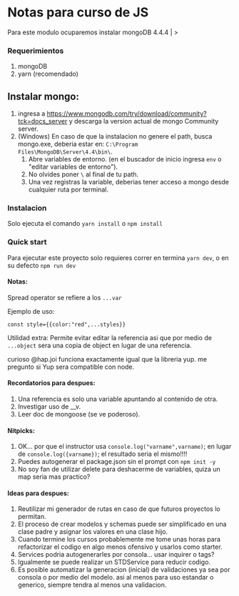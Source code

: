 # Notas para curso de JS

Para este modulo ocuparemos instalar mongoDB 4.4.4 | >

### Requerimientos

1. mongoDB
1. yarn (recomendado)

## Instalar mongo:

1. ingresa a <https://www.mongodb.com/try/download/community?tck=docs_server> y descarga la version actual de mongo Community server.
1. (Windows) En caso de que la instalacion no genere el path, busca mongo.exe, deberia estar en: `C:\Program Files\MongoDB\Server\4.4\bin\`.
   1. Abre variables de entorno. (en el buscador de inicio ingresa `env` o "editar variables de entorno").
   1. No olvides poner `\` al final de tu path.
   1. Una vez registras la variable, deberias tener acceso a mongo desde cualquier ruta por terminal.

### Instalacion

Solo ejecuta el comando `yarn install` o `npm install`

### Quick start

Para ejecutar este proyecto solo requieres correr en termina `yarn dev`, o en su defecto `npm run dev`

#### Notas:

Spread operator se refiere a los `...var`

Ejemplo de uso:

```
const style={{color:"red",...styles}}
```

Utilidad extra: Permite evitar editar la referencia asi que por medio de `...object` sera una copia de object en lugar de una referencia.

curioso @hap.joi funciona exactamente igual que la libreria yup. me pregunto si Yup sera compatible con node.

#### Recordatorios para despues:

1. Una referencia es solo una variable apuntando al contenido de otra.
1. Investigar uso de \_\_v.
1. Leer doc de mongoose (se ve poderoso).

#### Nitpicks:

1. OK... por que el instructor usa `console.log("varname",varname)`; en lugar de `console.log({varname})`; el resultado seria el mismo!!!!
1. Puedes autogenerar el package.json sin el prompt con `npm init -y`
1. No soy fan de utilizar delete para deshacerme de variables, quiza un map seria mas practico?

#### Ideas para despues:

1. Reutilizar mi generador de rutas en caso de que futuros proyectos lo permitan.
2. El proceso de crear modelos y schemas puede ser simplificado en una clase padre y asignar los valores en una clase hijo.
3. Cuando termine los cursos probablemente me tome unas horas para refactorizar el codigo en algo menos ofensivo y usarlos como starter.
4. Services podria autogenerarles por consola... usar inquirer o tags?
5. Igualmente se puede realizar un STDService para reducir codigo.
6. Es posible automatizar la generacion (inicial) de validaciones ya sea por consola o por medio del modelo. asi al menos para uso estandar o generico, siempre tendra al menos una validacion.
